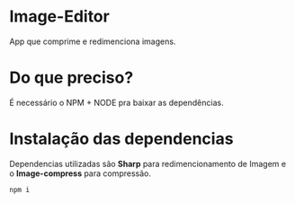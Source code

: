 # Image-Editor

App que comprime e redimenciona imagens.

# Do que preciso?

É necessário o NPM + NODE pra baixar as dependências.

# Instalação das dependencias

Dependencias utilizadas são **Sharp** para redimencionamento de Imagem e o **Image-compress** para compressão.
 ```
 npm i 
```
